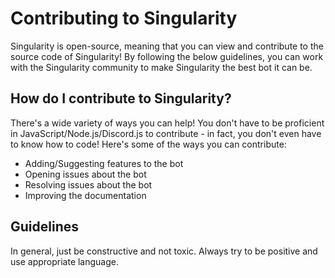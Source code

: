 # Contributing to Singularity
Singularity is open-source, meaning that you can view and contribute to the source code of Singularity! By following the below guidelines, you can work with the Singularity community to make Singularity the best bot it can be.

## How do I contribute to Singularity?
There's a wide variety of ways you can help! You don't have to be proficient in JavaScript/Node\.js/Discord\.js to contribute - in fact, you don't even have to know how to code! Here's some of the ways you can contribute:
- Adding/Suggesting features to the bot
- Opening issues about the bot
- Resolving issues about the bot
- Improving the documentation

## Guidelines
In general, just be constructive and not toxic. Always try to be positive and use appropriate language.
